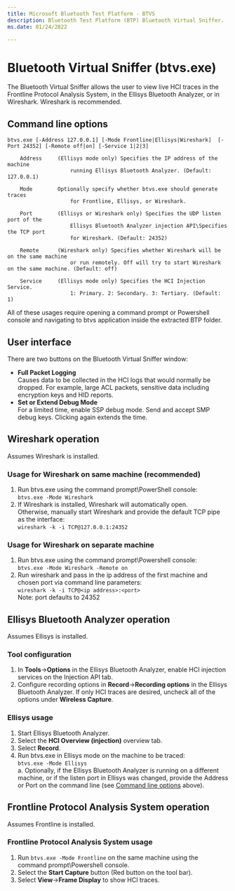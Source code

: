 ```yaml
---
title: Microsoft Bluetooth Test Platform - BTVS
description: Bluetooth Test Platform (BTP) Bluetooth Virtual Sniffer.
ms.date: 01/24/2022

---
```

# Bluetooth Virtual Sniffer (btvs.exe)

The Bluetooth Virtual Sniffer allows the user to view live HCI traces in the Frontline Protocol Analysis System, in the Ellisys Bluetooth Analyzer, or in Wireshark. Wireshark is recommended.

## Command line options

```console
btvs.exe [-Address 127.0.0.1] [-Mode Frontline|Ellisys|Wireshark]  [-Port 24352] [-Remote off|on] [-Service 1|2|3]

    Address     (Ellisys mode only) Specifies the IP address of the machine
                    running Ellisys Bluetooth Analyzer. (Default: 127.0.0.1)

    Mode        Optionally specify whether btvs.exe should generate traces
                    for Frontline, Ellisys, or Wireshark.

    Port        (Ellisys or Wireshark only) Specifies the UDP listen port of the
                    Ellisys Bluetooth Analyzer injection API\Specifies the TCP port
                    for Wireshark. (Default: 24352)

    Remote      (Wireshark only) Specifies whether Wireshark will be on the same machine
                    or run remotely. Off will try to start Wireshark on the same machine. (Default: off)

    Service     (Ellisys mode only) Specifies the HCI Injection Service.
                    1: Primary. 2: Secondary. 3: Tertiary. (Default: 1)
```

All of these usages require opening a command prompt or Powershell console and navigating to btvs application inside the extracted BTP folder.

## User interface

There are two buttons on the Bluetooth Virtual Sniffer window:

- **Full Packet Logging**  
    Causes data to be collected in the HCI logs that would normally be dropped. For example, large ACL packets, sensitive data including encryption keys and HID reports.
- **Set or Extend Debug Mode**  
    For a limited time, enable SSP debug mode. Send and accept SMP debug keys. Clicking again extends the time.

## Wireshark operation

Assumes Wireshark is installed.

### Usage for Wireshark on same machine (recommended)

1. Run btvs.exe using the command prompt\PowerShell console:  
    `btvs.exe -Mode Wireshark`
1. If Wireshark is installed, Wireshark will automatically open.  
    Otherwise, manually start Wireshark and provide the default TCP pipe as the interface:  
    `wireshark -k -i TCP@127.0.0.1:24352`

### Usage for Wireshark on separate machine

1. Run btvs.exe using the command prompt\Powershell console:  
    `btvs.exe -Mode Wireshark -Remote on`
1. Run wireshark and pass in the ip address of the first machine and chosen port via command line parameters:  
    `wireshark -k -i TCP@<ip address>:<port>`  
    Note: port defaults to 24352

## Ellisys Bluetooth Analyzer operation

Assumes Ellisys is installed.

### Tool configuration

1. In **Tools**->**Options** in the Ellisys Bluetooth Analyzer, enable HCI injection services on the Injection API tab.
1. Configure recording options in **Record**->**Recording options** in the Ellisys Bluetooth Analyzer. If only HCI traces are desired, uncheck all of the options under **Wireless Capture**.

### Ellisys usage

1. Start Ellisys Bluetooth Analyzer.
1. Select the **HCI Overview (injection)** overview tab.
1. Select **Record**.
1. Run btvs.exe in Ellisys mode on the machine to be traced:  
    `btvs.exe -Mode Ellisys`  
    a. Optionally, if the Ellisys Bluetooth Analyzer is running on a different machine, or if the listen port in Ellisys was changed, provide the Address or Port on the command line (see [Command line options](#command-line-options) above).

## Frontline Protocol Analysis System operation

Assumes Frontline is installed.

### Frontline Protocol Analysis System usage

1. Run `btvs.exe -Mode Frontline` on the same machine using the command prompt\Powershell console.
1. Select the **Start Capture** button (Red button on the tool bar).
1. Select **View**->**Frame Display** to show HCI traces.
